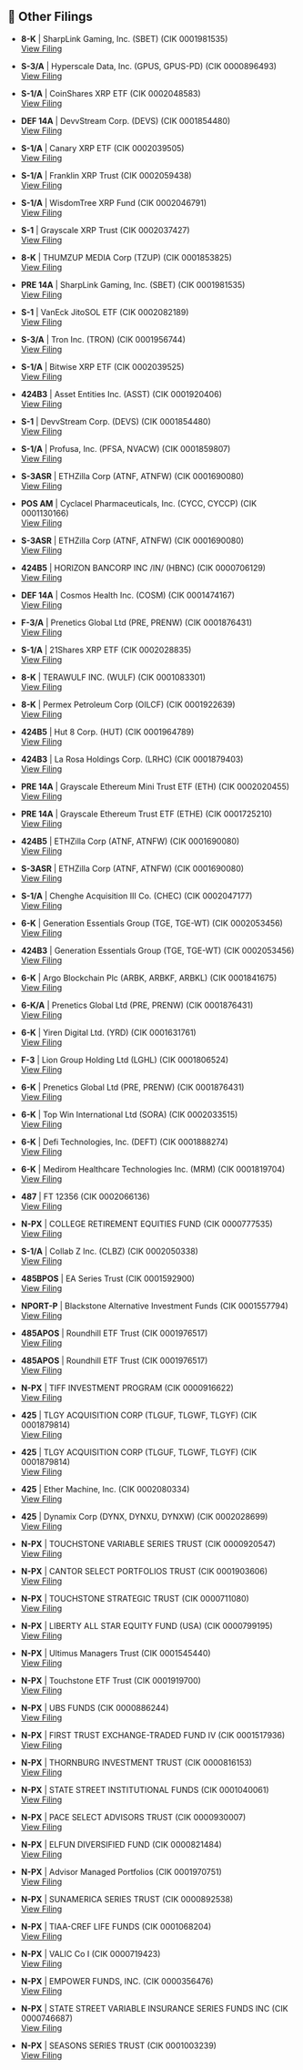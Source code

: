 ## 📁 Other Filings

- **8-K** | SharpLink Gaming, Inc.  (SBET)  (CIK 0001981535)  
  [View Filing](https://www.sec.gov/Archives/edgar/data/1981535/000164117225025218/0001641172-25-025218-index.htm)

- **S-3/A** | Hyperscale Data, Inc.  (GPUS, GPUS-PD)  (CIK 0000896493)  
  [View Filing](https://www.sec.gov/Archives/edgar/data/896493/000121465925012636/0001214659-25-012636-index.htm)

- **S-1/A** | CoinShares XRP ETF  (CIK 0002048583)  
  [View Filing](https://www.sec.gov/Archives/edgar/data/2048583/000199937125011886/0001999371-25-011886-index.htm)

- **DEF 14A** | DevvStream Corp.  (DEVS)  (CIK 0001854480)  
  [View Filing](https://www.sec.gov/Archives/edgar/data/1854480/000114036125032358/0001140361-25-032358-index.htm)

- **S-1/A** | Canary XRP ETF  (CIK 0002039505)  
  [View Filing](https://www.sec.gov/Archives/edgar/data/2039505/000199937125011879/0001999371-25-011879-index.htm)

- **S-1/A** | Franklin XRP Trust  (CIK 0002059438)  
  [View Filing](https://www.sec.gov/Archives/edgar/data/2059438/000113743925001026/0001137439-25-001026-index.htm)

- **S-1/A** | WisdomTree XRP Fund  (CIK 0002046791)  
  [View Filing](https://www.sec.gov/Archives/edgar/data/2046791/000121465925012637/0001214659-25-012637-index.htm)

- **S-1** | Grayscale XRP Trust  (CIK 0002037427)  
  [View Filing](https://www.sec.gov/Archives/edgar/data/2037427/000095017025111044/0000950170-25-111044-index.htm)

- **8-K** | THUMZUP MEDIA Corp  (TZUP)  (CIK 0001853825)  
  [View Filing](https://www.sec.gov/Archives/edgar/data/1853825/000149315225012270/0001493152-25-012270-index.htm)

- **PRE 14A** | SharpLink Gaming, Inc.  (SBET)  (CIK 0001981535)  
  [View Filing](https://www.sec.gov/Archives/edgar/data/1981535/000164117225025225/0001641172-25-025225-index.htm)

- **S-1** | VanEck JitoSOL ETF  (CIK 0002082189)  
  [View Filing](https://www.sec.gov/Archives/edgar/data/2082189/000162828025041000/0001628280-25-041000-index.htm)

- **S-3/A** | Tron Inc.  (TRON)  (CIK 0001956744)  
  [View Filing](https://www.sec.gov/Archives/edgar/data/1956744/000164117225025261/0001641172-25-025261-index.htm)

- **S-1/A** | Bitwise XRP ETF  (CIK 0002039525)  
  [View Filing](https://www.sec.gov/Archives/edgar/data/2039525/000121390025079990/0001213900-25-079990-index.htm)

- **424B3** | Asset Entities Inc.  (ASST)  (CIK 0001920406)  
  [View Filing](https://www.sec.gov/Archives/edgar/data/1920406/000121390025079987/0001213900-25-079987-index.htm)

- **S-1** | DevvStream Corp.  (DEVS)  (CIK 0001854480)  
  [View Filing](https://www.sec.gov/Archives/edgar/data/1854480/000114036125032386/0001140361-25-032386-index.htm)

- **S-1/A** | Profusa, Inc.  (PFSA, NVACW)  (CIK 0001859807)  
  [View Filing](https://www.sec.gov/Archives/edgar/data/1859807/000121390025079829/0001213900-25-079829-index.htm)

- **S-3ASR** | ETHZilla Corp  (ATNF, ATNFW)  (CIK 0001690080)  
  [View Filing](https://www.sec.gov/Archives/edgar/data/1690080/000121390025079574/0001213900-25-079574-index.htm)

- **POS AM** | Cyclacel Pharmaceuticals, Inc.  (CYCC, CYCCP)  (CIK 0001130166)  
  [View Filing](https://www.sec.gov/Archives/edgar/data/1130166/000164117225025122/0001641172-25-025122-index.htm)

- **S-3ASR** | ETHZilla Corp  (ATNF, ATNFW)  (CIK 0001690080)  
  [View Filing](https://www.sec.gov/Archives/edgar/data/1690080/000121390025079572/0001213900-25-079572-index.htm)

- **424B5** | HORIZON BANCORP INC /IN/  (HBNC)  (CIK 0000706129)  
  [View Filing](https://www.sec.gov/Archives/edgar/data/706129/000207709625000037/0002077096-25-000037-index.htm)

- **DEF 14A** | Cosmos Health Inc.  (COSM)  (CIK 0001474167)  
  [View Filing](https://www.sec.gov/Archives/edgar/data/1474167/000147793225006195/0001477932-25-006195-index.htm)

- **F-3/A** | Prenetics Global Ltd  (PRE, PRENW)  (CIK 0001876431)  
  [View Filing](https://www.sec.gov/Archives/edgar/data/1876431/000162828025040987/0001628280-25-040987-index.htm)

- **S-1/A** | 21Shares XRP ETF  (CIK 0002028835)  
  [View Filing](https://www.sec.gov/Archives/edgar/data/2028835/000121390025079981/0001213900-25-079981-index.htm)

- **8-K** | TERAWULF INC.  (WULF)  (CIK 0001083301)  
  [View Filing](https://www.sec.gov/Archives/edgar/data/1083301/000110465925081886/0001104659-25-081886-index.htm)

- **8-K** | Permex Petroleum Corp  (OILCF)  (CIK 0001922639)  
  [View Filing](https://www.sec.gov/Archives/edgar/data/1922639/000164117225025195/0001641172-25-025195-index.htm)

- **424B5** | Hut 8 Corp.  (HUT)  (CIK 0001964789)  
  [View Filing](https://www.sec.gov/Archives/edgar/data/1964789/000110465925081946/0001104659-25-081946-index.htm)

- **424B3** | La Rosa Holdings Corp.  (LRHC)  (CIK 0001879403)  
  [View Filing](https://www.sec.gov/Archives/edgar/data/1879403/000121390025079984/0001213900-25-079984-index.htm)

- **PRE 14A** | Grayscale Ethereum Mini Trust ETF  (ETH)  (CIK 0002020455)  
  [View Filing](https://www.sec.gov/Archives/edgar/data/2020455/000095017025111036/0000950170-25-111036-index.htm)

- **PRE 14A** | Grayscale Ethereum Trust ETF  (ETHE)  (CIK 0001725210)  
  [View Filing](https://www.sec.gov/Archives/edgar/data/1725210/000095017025111034/0000950170-25-111034-index.htm)

- **424B5** | ETHZilla Corp  (ATNF, ATNFW)  (CIK 0001690080)  
  [View Filing](https://www.sec.gov/Archives/edgar/data/1690080/000121390025080000/0001213900-25-080000-index.htm)

- **S-3ASR** | ETHZilla Corp  (ATNF, ATNFW)  (CIK 0001690080)  
  [View Filing](https://www.sec.gov/Archives/edgar/data/1690080/000121390025079962/0001213900-25-079962-index.htm)

- **S-1/A** | Chenghe Acquisition III Co.  (CHEC)  (CIK 0002047177)  
  [View Filing](https://www.sec.gov/Archives/edgar/data/2047177/000121390025079780/0001213900-25-079780-index.htm)

- **6-K** | Generation Essentials Group  (TGE, TGE-WT)  (CIK 0002053456)  
  [View Filing](https://www.sec.gov/Archives/edgar/data/2053456/000121390025079891/0001213900-25-079891-index.htm)

- **424B3** | Generation Essentials Group  (TGE, TGE-WT)  (CIK 0002053456)  
  [View Filing](https://www.sec.gov/Archives/edgar/data/2053456/000121390025079896/0001213900-25-079896-index.htm)

- **6-K** | Argo Blockchain Plc  (ARBK, ARBKF, ARBKL)  (CIK 0001841675)  
  [View Filing](https://www.sec.gov/Archives/edgar/data/1841675/000165495425009948/0001654954-25-009948-index.htm)

- **6-K/A** | Prenetics Global Ltd  (PRE, PRENW)  (CIK 0001876431)  
  [View Filing](https://www.sec.gov/Archives/edgar/data/1876431/000162828025040984/0001628280-25-040984-index.htm)

- **6-K** | Yiren Digital Ltd.  (YRD)  (CIK 0001631761)  
  [View Filing](https://www.sec.gov/Archives/edgar/data/1631761/000110465925081533/0001104659-25-081533-index.htm)

- **F-3** | Lion Group Holding Ltd  (LGHL)  (CIK 0001806524)  
  [View Filing](https://www.sec.gov/Archives/edgar/data/1806524/000121390025079899/0001213900-25-079899-index.htm)

- **6-K** | Prenetics Global Ltd  (PRE, PRENW)  (CIK 0001876431)  
  [View Filing](https://www.sec.gov/Archives/edgar/data/1876431/000162828025040985/0001628280-25-040985-index.htm)

- **6-K** | Top Win International Ltd  (SORA)  (CIK 0002033515)  
  [View Filing](https://www.sec.gov/Archives/edgar/data/2033515/000121390025079559/0001213900-25-079559-index.htm)

- **6-K** | Defi Technologies, Inc.  (DEFT)  (CIK 0001888274)  
  [View Filing](https://www.sec.gov/Archives/edgar/data/1888274/000127956925000913/0001279569-25-000913-index.htm)

- **6-K** | Medirom Healthcare Technologies Inc.  (MRM)  (CIK 0001819704)  
  [View Filing](https://www.sec.gov/Archives/edgar/data/1819704/000155837025011736/0001558370-25-011736-index.htm)

- **487** | FT 12356  (CIK 0002066136)  
  [View Filing](https://www.sec.gov/Archives/edgar/data/2066136/000144554625005800/0001445546-25-005800-index.htm)

- **N-PX** | COLLEGE RETIREMENT EQUITIES FUND  (CIK 0000777535)  
  [View Filing](https://www.sec.gov/Archives/edgar/data/777535/000093041325002694/0000930413-25-002694-index.htm)

- **S-1/A** | Collab Z Inc.  (CLBZ)  (CIK 0002050338)  
  [View Filing](https://www.sec.gov/Archives/edgar/data/2050338/000121390025080014/0001213900-25-080014-index.htm)

- **485BPOS** | EA Series Trust  (CIK 0001592900)  
  [View Filing](https://www.sec.gov/Archives/edgar/data/1592900/000159290025002081/0001592900-25-002081-index.htm)

- **NPORT-P** | Blackstone Alternative Investment Funds  (CIK 0001557794)  
  [View Filing](https://www.sec.gov/Archives/edgar/data/1557794/000175272425198369/0001752724-25-198369-index.htm)

- **485APOS** | Roundhill ETF Trust  (CIK 0001976517)  
  [View Filing](https://www.sec.gov/Archives/edgar/data/1976517/000139834425016464/0001398344-25-016464-index.htm)

- **485APOS** | Roundhill ETF Trust  (CIK 0001976517)  
  [View Filing](https://www.sec.gov/Archives/edgar/data/1976517/000139834425016459/0001398344-25-016459-index.htm)

- **N-PX** | TIFF INVESTMENT PROGRAM  (CIK 0000916622)  
  [View Filing](https://www.sec.gov/Archives/edgar/data/916622/000143893425001350/0001438934-25-001350-index.htm)

- **425** | TLGY ACQUISITION CORP  (TLGUF, TLGWF, TLGYF)  (CIK 0001879814)  
  [View Filing](https://www.sec.gov/Archives/edgar/data/1879814/000121390025079858/0001213900-25-079858-index.htm)

- **425** | TLGY ACQUISITION CORP  (TLGUF, TLGWF, TLGYF)  (CIK 0001879814)  
  [View Filing](https://www.sec.gov/Archives/edgar/data/1879814/000121390025079972/0001213900-25-079972-index.htm)

- **425** | Ether Machine, Inc.  (CIK 0002080334)  
  [View Filing](https://www.sec.gov/Archives/edgar/data/2080334/000121390025079916/0001213900-25-079916-index.htm)

- **425** | Dynamix Corp  (DYNX, DYNXU, DYNXW)  (CIK 0002028699)  
  [View Filing](https://www.sec.gov/Archives/edgar/data/2028699/000121390025079893/0001213900-25-079893-index.htm)

- **N-PX** | TOUCHSTONE VARIABLE SERIES TRUST  (CIK 0000920547)  
  [View Filing](https://www.sec.gov/Archives/edgar/data/920547/000110465925081596/0001104659-25-081596-index.htm)

- **N-PX** | CANTOR SELECT PORTFOLIOS TRUST  (CIK 0001903606)  
  [View Filing](https://www.sec.gov/Archives/edgar/data/1903606/000158064225005386/0001580642-25-005386-index.htm)

- **N-PX** | TOUCHSTONE STRATEGIC TRUST  (CIK 0000711080)  
  [View Filing](https://www.sec.gov/Archives/edgar/data/711080/000110465925081601/0001104659-25-081601-index.htm)

- **N-PX** | LIBERTY ALL STAR EQUITY FUND  (USA)  (CIK 0000799195)  
  [View Filing](https://www.sec.gov/Archives/edgar/data/799195/000139834425016396/0001398344-25-016396-index.htm)

- **N-PX** | Ultimus Managers Trust  (CIK 0001545440)  
  [View Filing](https://www.sec.gov/Archives/edgar/data/1545440/000158064225005400/0001580642-25-005400-index.htm)

- **N-PX** | Touchstone ETF Trust  (CIK 0001919700)  
  [View Filing](https://www.sec.gov/Archives/edgar/data/1919700/000110465925081607/0001104659-25-081607-index.htm)

- **N-PX** | UBS FUNDS  (CIK 0000886244)  
  [View Filing](https://www.sec.gov/Archives/edgar/data/886244/000110465925081738/0001104659-25-081738-index.htm)

- **N-PX** | FIRST TRUST EXCHANGE-TRADED FUND IV  (CIK 0001517936)  
  [View Filing](https://www.sec.gov/Archives/edgar/data/1517936/000144554625005804/0001445546-25-005804-index.htm)

- **N-PX** | THORNBURG INVESTMENT TRUST  (CIK 0000816153)  
  [View Filing](https://www.sec.gov/Archives/edgar/data/816153/000183988225046083/0001839882-25-046083-index.htm)

- **N-PX** | STATE STREET INSTITUTIONAL FUNDS  (CIK 0001040061)  
  [View Filing](https://www.sec.gov/Archives/edgar/data/1040061/000102140825002991/0001021408-25-002991-index.htm)

- **N-PX** | PACE SELECT ADVISORS TRUST  (CIK 0000930007)  
  [View Filing](https://www.sec.gov/Archives/edgar/data/930007/000110465925081736/0001104659-25-081736-index.htm)

- **N-PX** | ELFUN DIVERSIFIED FUND  (CIK 0000821484)  
  [View Filing](https://www.sec.gov/Archives/edgar/data/821484/000102140825002989/0001021408-25-002989-index.htm)

- **N-PX** | Advisor Managed Portfolios  (CIK 0001970751)  
  [View Filing](https://www.sec.gov/Archives/edgar/data/1970751/000143893425001361/0001438934-25-001361-index.htm)

- **N-PX** | SUNAMERICA SERIES TRUST  (CIK 0000892538)  
  [View Filing](https://www.sec.gov/Archives/edgar/data/892538/000102140825002927/0001021408-25-002927-index.htm)

- **N-PX** | TIAA-CREF LIFE FUNDS  (CIK 0001068204)  
  [View Filing](https://www.sec.gov/Archives/edgar/data/1068204/000093041325002695/0000930413-25-002695-index.htm)

- **N-PX** | VALIC Co I  (CIK 0000719423)  
  [View Filing](https://www.sec.gov/Archives/edgar/data/719423/000102140825002928/0001021408-25-002928-index.htm)

- **N-PX** | EMPOWER FUNDS, INC.  (CIK 0000356476)  
  [View Filing](https://www.sec.gov/Archives/edgar/data/356476/000102140825002893/0001021408-25-002893-index.htm)

- **N-PX** | STATE STREET VARIABLE INSURANCE SERIES FUNDS INC  (CIK 0000746687)  
  [View Filing](https://www.sec.gov/Archives/edgar/data/746687/000102140825002995/0001021408-25-002995-index.htm)

- **N-PX** | SEASONS SERIES TRUST  (CIK 0001003239)  
  [View Filing](https://www.sec.gov/Archives/edgar/data/1003239/000102140825002922/0001021408-25-002922-index.htm)


